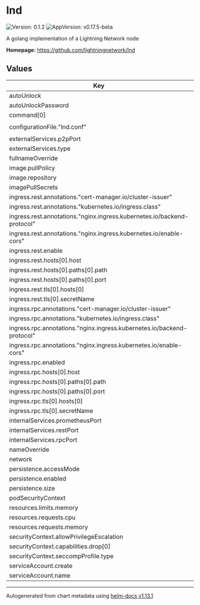 # lnd

![Version: 0.1.2](https://img.shields.io/badge/Version-0.1.2-informational?style=flat-square) ![AppVersion: v0.17.5-beta](https://img.shields.io/badge/AppVersion-v0.17.5--beta-informational?style=flat-square)

A golang implementation of a Lightning Network node

**Homepage:** <https://github.com/lightningnetwork/lnd>

## Values

| Key | Type | Default | Description |
|-----|------|---------|-------------|
| autoUnlock | bool | `false` |  |
| autoUnlockPassword | string | `"password"` |  |
| command[0] | string | `"lnd"` |  |
| configurationFile."lnd.conf" | string | `"bitcoin.active=1\nbitcoin.mainnet=0\nbitcoin.testnet=1\ndebuglevel=info\nbitcoin.node=neutrino\nneutrino.addpeer=faucet.lightning.community\nneutrino.addpeer=lnd.bitrefill.com:18333\nrpclisten=0.0.0.0:10009\ntlsextradomain=nodes-lnd-internal.nodes\ntlsextradomain=lnd.example.com\ntlsextraip=0.0.0.0\nprotocol.wumbo-channels=1\nprometheus.enable=false\nprometheus.listen=0.0.0.0:8989"` |  |
| externalServices.p2pPort | int | `9735` |  |
| externalServices.type | string | `"LoadBalancer"` |  |
| fullnameOverride | string | `""` |  |
| image.pullPolicy | string | `"IfNotPresent"` |  |
| image.repository | string | `"lightninglabs/lnd"` |  |
| imagePullSecrets | list | `[]` |  |
| ingress.rest.annotations."cert-manager.io/cluster-issuer" | string | `"letsencrypt-prod"` |  |
| ingress.rest.annotations."kubernetes.io/ingress.class" | string | `"nginx"` |  |
| ingress.rest.annotations."nginx.ingress.kubernetes.io/backend-protocol" | string | `"HTTPS"` |  |
| ingress.rest.annotations."nginx.ingress.kubernetes.io/enable-cors" | string | `"true"` |  |
| ingress.rest.enable | bool | `false` |  |
| ingress.rest.hosts[0].host | string | `"lnd.example.com"` |  |
| ingress.rest.hosts[0].paths[0].path | string | `"/"` |  |
| ingress.rest.hosts[0].paths[0].port | int | `8080` |  |
| ingress.rest.tls[0].hosts[0] | string | `"lnd.example.com"` |  |
| ingress.rest.tls[0].secretName | string | `"lnd-tls-secret"` |  |
| ingress.rpc.annotations."cert-manager.io/cluster-issuer" | string | `"letsencrypt-prod"` |  |
| ingress.rpc.annotations."kubernetes.io/ingress.class" | string | `"nginx"` |  |
| ingress.rpc.annotations."nginx.ingress.kubernetes.io/backend-protocol" | string | `"GRPCS"` |  |
| ingress.rpc.annotations."nginx.ingress.kubernetes.io/enable-cors" | string | `"true"` |  |
| ingress.rpc.enabled | bool | `false` |  |
| ingress.rpc.hosts[0].host | string | `"rpc.lnd.example.com"` |  |
| ingress.rpc.hosts[0].paths[0].path | string | `"/"` |  |
| ingress.rpc.hosts[0].paths[0].port | int | `10009` |  |
| ingress.rpc.tls[0].hosts[0] | string | `"rpc.lnd.example.com"` |  |
| ingress.rpc.tls[0].secretName | string | `"lnd-rpc-tls-secret"` |  |
| internalServices.prometheusPort | int | `8989` |  |
| internalServices.restPort | int | `8080` |  |
| internalServices.rpcPort | int | `10009` |  |
| nameOverride | string | `""` |  |
| network | string | `"testnet"` |  |
| persistence.accessMode | string | `"ReadWriteOnce"` |  |
| persistence.enabled | bool | `false` |  |
| persistence.size | string | `"5Gi"` |  |
| podSecurityContext | object | `{}` |  |
| resources.limits.memory | string | `"512Mi"` |  |
| resources.requests.cpu | string | `"100m"` |  |
| resources.requests.memory | string | `"512Mi"` |  |
| securityContext.allowPrivilegeEscalation | bool | `false` |  |
| securityContext.capabilities.drop[0] | string | `"ALL"` |  |
| securityContext.seccompProfile.type | string | `"RuntimeDefault"` |  |
| serviceAccount.create | bool | `true` |  |
| serviceAccount.name | string | `nil` |  |

----------------------------------------------
Autogenerated from chart metadata using [helm-docs v1.13.1](https://github.com/norwoodj/helm-docs/releases/v1.13.1)
